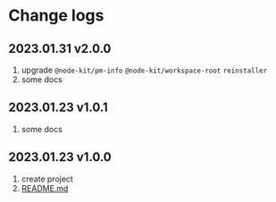 # Change logs

## 2023.01.31 v2.0.0

1. upgrade `@node-kit/pm-info` `@node-kit/workspace-root` `reinstaller`
2. some docs

## 2023.01.23 v1.0.1

1. some docs

## 2023.01.23 v1.0.0

1. create project
2. [README.md](./README.md)
